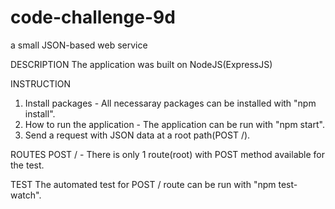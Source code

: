 # code-challenge-9d
a small JSON-based web service

DESCRIPTION
The application was built on NodeJS(ExpressJS)

INSTRUCTION
1. Install packages - All necessaray packages can be installed with "npm install".
2. How to run the application - The application can be run with "npm start".
3. Send a request with JSON data at a root path(POST /).

ROUTES
POST / - There is only 1 route(root) with POST method available for the test.

TEST
The automated test for POST / route can be run with "npm test-watch".
